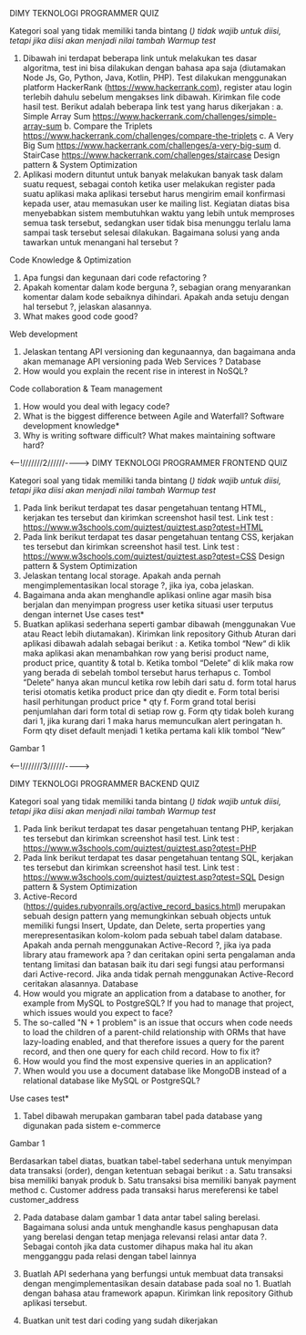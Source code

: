 DIMY TEKNOLOGI
PROGRAMMER QUIZ
 

Kategori soal yang tidak memiliki tanda bintang (*) tidak wajib untuk diisi, tetapi jika diisi akan menjadi nilai tambah
Warmup test*
1.	Dibawah ini terdapat beberapa link untuk melakukan tes dasar algoritma, test ini bisa dilakukan dengan bahasa apa saja (diutamakan Node Js, Go, Python, Java, Kotlin, PHP).
Test dilakukan menggunakan platform HackerRank (https://www.hackerrank.com), register atau login terlebih dahulu sebelum mengakses link dibawah. Kirimkan file code hasil test.
Berikut adalah beberapa link test yang harus dikerjakan :
a.	Simple Array Sum
https://www.hackerrank.com/challenges/simple-array-sum
b.	Compare the Triplets
https://www.hackerrank.com/challenges/compare-the-triplets
c.	A Very Big Sum
https://www.hackerrank.com/challenges/a-very-big-sum
d.	StairCase
https://www.hackerrank.com/challenges/staircase
Design pattern & System Optimization
1.	Aplikasi modern dituntut untuk banyak melakukan banyak task dalam suatu request, sebagai contoh ketika user melakukan register pada suatu aplikasi maka aplikasi tersebut harus mengirim email konfirmasi kepada user, atau memasukan user ke mailing list.
Kegiatan diatas bisa menyebabkan sistem membutuhkan waktu yang lebih untuk memproses semua task tersebut, sedangkan user tidak bisa menunggu terlalu lama sampai task tersebut selesai dilakukan.
Bagaimana solusi yang anda tawarkan untuk menangani hal tersebut ?

Code Knowledge & Optimization
1.	Apa fungsi dan kegunaan dari code refactoring ?
2.	Apakah komentar dalam kode berguna ?, sebagian orang menyarankan komentar dalam kode sebaiknya dihindari. Apakah anda setuju dengan hal tersebut ?, jelaskan alasannya.
3.	What makes good code good?

Web development
1.	Jelaskan tentang API versioning dan kegunaannya, dan bagaimana anda akan memanage API versioning pada Web Services ?
Database
1.	How would you explain the recent rise in interest in NoSQL?

Code collaboration & Team management
1.	How would you deal with legacy code?
2.	What is the biggest difference between Agile and Waterfall?
Software development knowledge*
1.	Why is writing software difficult? What makes maintaining software hard?

<--!///////2//////---->
DIMY TEKNOLOGI
PROGRAMMER FRONTEND QUIZ
 

Kategori soal yang tidak memiliki tanda bintang (*) tidak wajib untuk diisi, tetapi jika diisi akan menjadi nilai tambah
Warmup test*
1.	Pada link berikut terdapat tes dasar pengetahuan tentang HTML, kerjakan tes tersebut dan kirimkan screenshot hasil test. 
	Link test : https://www.w3schools.com/quiztest/quiztest.asp?qtest=HTML
2.	Pada link berikut terdapat tes dasar pengetahuan tentang CSS, kerjakan tes tersebut dan kirimkan screenshot hasil test. 
	Link test : https://www.w3schools.com/quiztest/quiztest.asp?qtest=CSS
Design pattern & System Optimization
1.	Jelaskan tentang local storage. Apakah anda pernah mengimplementasikan local storage ?, jika iya, coba jelaskan.
2.	Bagaimana anda akan menghandle aplikasi online agar masih bisa berjalan dan menyimpan progress user ketika situasi user terputus dengan internet
Use cases test*
1.	Buatkan aplikasi sederhana seperti gambar dibawah (menggunakan Vue atau React lebih diutamakan). Kirimkan link repository Github
Aturan dari aplikasi dibawah adalah sebagai berikut :
a.	Ketika tombol “New“ di klik maka aplikasi akan menambahkan row yang berisi product name, product price, quantity & total
b.	Ketika tombol “Delete” di klik maka row yang berada di sebelah tombol tersebut harus terhapus
c.	Tombol “Delete” hanya akan muncul ketika row lebih dari satu
d.	form total harus terisi otomatis ketika product price dan qty diedit
e.	Form total berisi hasil perhitungan product price * qty
f.	Form grand total berisi penjumlahan dari form total di setiap row
g.	Form qty tidak boleh kurang dari 1, jika kurang dari 1 maka harus memunculkan alert peringatan
h.	Form qty diset default menjadi 1 ketika pertama kali klik tombol “New”
 
Gambar 1


<--!///////3//////---->

DIMY TEKNOLOGI
PROGRAMMER BACKEND QUIZ
 

Kategori soal yang tidak memiliki tanda bintang (*) tidak wajib untuk diisi, tetapi jika diisi akan menjadi nilai tambah
Warmup test*
1.	Pada link berikut terdapat tes dasar pengetahuan tentang PHP, kerjakan tes tersebut dan kirimkan screenshot hasil test. 
	Link test : https://www.w3schools.com/quiztest/quiztest.asp?qtest=PHP
2.	Pada link berikut terdapat tes dasar pengetahuan tentang SQL, kerjakan tes tersebut dan kirimkan screenshot hasil test. 
	Link test : https://www.w3schools.com/quiztest/quiztest.asp?qtest=SQL
Design pattern & System Optimization
1.	Active-Record (https://guides.rubyonrails.org/active_record_basics.html) merupakan sebuah design pattern yang memungkinkan sebuah objects untuk memiliki fungsi Insert, Update, dan Delete, serta properties yang merepresentasikan kolom-kolom pada sebuah tabel dalam database.
Apakah anda pernah menggunakan Active-Record ?, jika iya pada library atau framework apa ? dan ceritakan opini serta pengalaman anda tentang limitasi dan batasan baik itu dari segi fungsi atau performansi dari Active-record.
Jika anda tidak pernah menggunakan Active-Record ceritakan alasannya.
Database
1.	How would you migrate an application from a database to another, for example from MySQL to PostgreSQL? If you had to manage that project, which issues would you expect to face?
2.	The so-called "N + 1 problem" is an issue that occurs when code needs to load the children of a parent-child relationship with ORMs that have lazy-loading enabled, and that therefore issues a query for the parent record, and then one query for each child record. How to fix it?
3.	How would you find the most expensive queries in an application?
4.	When would you use a document database like MongoDB instead of a relational database like MySQL or PostgreSQL?







Use cases test*
1.	Tabel dibawah merupakan gambaran tabel pada database yang digunakan pada sistem e-commerce
 
Gambar 1

Berdasarkan tabel diatas, buatkan tabel-tabel sederhana untuk menyimpan data transaksi (order), dengan ketentuan sebagai berikut :
a.	Satu transaksi bisa memiliki banyak produk
b.	Satu transaksi bisa memiliki banyak payment method
c.	Customer address pada transaksi harus mereferensi ke tabel customer_address

2.	Pada database dalam gambar 1 data antar tabel saling berelasi. Bagaimana solusi anda untuk menghandle kasus penghapusan data yang berelasi dengan tetap menjaga relevansi relasi antar data ?. Sebagai contoh jika data customer dihapus maka hal itu akan mengganggu pada relasi dengan tabel lainnya

3.	Buatlah API sederhana yang berfungsi untuk membuat data transaksi dengan mengimplementasikan desain database pada soal no 1.
Buatlah dengan bahasa atau framework apapun. Kirimkan link repository Github aplikasi tersebut.
4.	Buatkan unit test dari coding yang sudah dikerjakan





